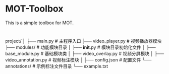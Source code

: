 # MOT-Toolbox
This is a simple toolbox for MOT.

# 
project/
│
├── main.py              # 主程序入口
├── video_player.py      # 视频播放器模块
├── modules/             # 功能模块目录
│   ├── __init__.py      # 模块目录初始化文件
│   ├── base_module.py   # 基础模块类
│   ├── video_overlay.py # 视频分屏模块
│   ├── video_annotation.py # 视频标注模块
│
├── config.json          # 配置文件
└── annotations/         # 示例标注文件目录
    └── example.txt